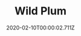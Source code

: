---
templateKey: blog-post
title: Wild Plum
type: fruit
description: Tart and juicy with a pungent aroma.
featuredpost: false
date: 2020-02-10T00:00:02.711Z
featuredimage: /img/Wild_Plum.png
sellPrice: 80
tags: 
  - Fall
  -  forageable
---